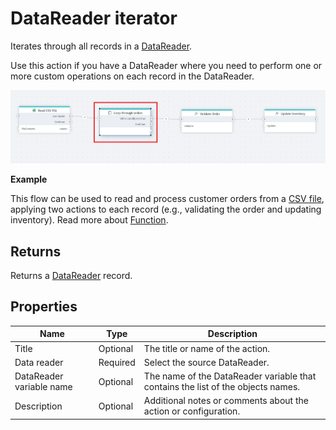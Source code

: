 # DataReader iterator

Iterates through all records in a [DataReader](../csv/open-csv-file-as-datareader.md).

Use this action if you have a DataReader where you need to perform one or more custom operations on each record in the DataReader.

![img](../../../../images/flow/datareader-iterator.png)

**Example**

This flow can be used to read and process customer orders from a [CSV file](../csv/open-csv-file-as-datareader.md), applying two actions to each record (e.g., validating the order and updating inventory). Read more about [Function](../built-in/function.md).

## Returns

Returns a [DataReader](../csv/open-csv-file-as-datareader.md) record.



## Properties

| Name                      | Type | Description                                                                       |
| ------------------------- | --------- | --------------------------------------------------------------------------------- |
| Title                     | Optional  | The title or name of the action.                                                 |
| Data reader               | Required  | Select the source DataReader.                   |
| DataReader variable name  | Optional  |   The name of the DataReader variable that contains the list of the objects names.    |
| Description               | Optional  | Additional notes or comments about the action or configuration.                   |